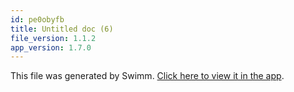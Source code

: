 ```yaml
---
id: pe0obyfb
title: Untitled doc (6)
file_version: 1.1.2
app_version: 1.7.0
---
```


This file was generated by Swimm. [Click here to view it in the app](/repos/Z2l0aHViJTNBJTNBc21hcnQtbWlycm9yJTNBJTNBSWRpdFllZ2VyU3dpbW0=/docs/pe0obyfb).
